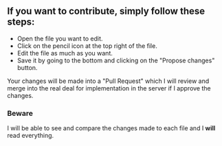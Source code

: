 ## If you want to contribute, simply follow these steps:
- Open the file you want to edit.
- Click on the pencil icon at the top right of the file.
- Edit the file as much as you want.
- Save it by going to the bottom and clicking on the "Propose changes" button.

Your changes will be made into a "Pull Request" which I will review and merge into the real deal for implementation in the server if I approve the changes.

### Beware
I will be able to see and compare the changes made to each file and I **will** read everything.
